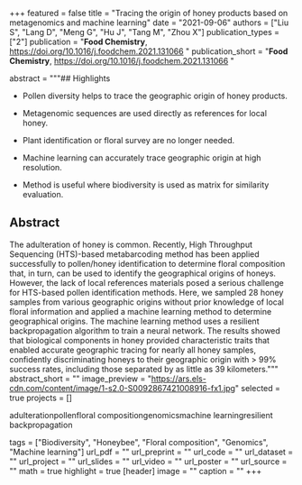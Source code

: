 +++
featured = false
title = "Tracing the origin of honey products based on metagenomics and machine learning"
date = "2021-09-06"
authors = ["Liu S", "Lang D", "Meng G", "Hu J", "Tang M", "Zhou X"]
publication_types = ["2"]
publication = "**Food Chemistry**, https://doi.org/10.1016/j.foodchem.2021.131066 "
publication_short = "**Food Chemistry**, https://doi.org/10.1016/j.foodchem.2021.131066 "

abstract = """## Highlights
- Pollen diversity helps to trace the geographic origin of honey products.

- Metagenomic sequences are used directly as references for local honey.

- Plant identification or floral survey are no longer needed.

- Machine learning can accurately trace geographic origin at high resolution.

- Method is useful where biodiversity is used as matrix for similarity evaluation.

## Abstract
The adulteration of honey is common. Recently, High Throughput Sequencing (HTS)-based metabarcoding method has been applied successfully to pollen/honey identification to determine floral composition that, in turn, can be used to identify the geographical origins of honeys. However, the lack of local references materials posed a serious challenge for HTS-based pollen identification methods. Here, we sampled 28 honey samples from various geographic origins without prior knowledge of local floral information and applied a machine learning method to determine geographical origins. The machine learning method uses a resilient backpropagation algorithm to train a neural network. The results showed that biological components in honey provided characteristic traits that enabled accurate geographic tracing for nearly all honey samples, confidently discriminating honeys to their geographic origin with > 99% success rates, including those separated by as little as 39 kilometers."""
abstract_short = ""
image_preview = "https://ars.els-cdn.com/content/image/1-s2.0-S0092867421008916-fx1.jpg"
selected = true
projects = []

 adulterationpollenfloral compositiongenomicsmachine learningresilient backpropagation


tags = ["Biodiversity", "Honeybee", "Floral composition", "Genomics", "Machine learning"]
url_pdf = ""
url_preprint = ""
url_code = ""
url_dataset = ""
url_project = ""
url_slides = ""
url_video = ""
url_poster = ""
url_source = ""
math = true
highlight = true
[header]
image = ""
caption = ""
+++
